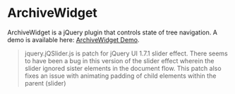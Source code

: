 ArchiveWidget
=============

ArchiveWidget is a jQuery plugin that controls state of tree navigation. A demo is available here: [ArchiveWidget Demo].

> jquery.jQSlider.js is patch for jQuery UI 1.7.1 slider effect. 
> There seems to have been a bug in this version of the slider effect
> wherein the slider ignored sister elements in the document flow.
> This patch also fixes an issue with animating padding of child elements
> within the parent (slider)

[ArchiveWidget Demo]:http://arcticwebsolutions.com/portfolio/BetterIR/

